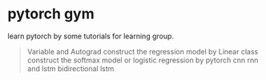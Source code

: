 # pytorch gym
learn pytorch by some tutorials for learning group.

> Variable and Autograd
> construct the regression model by Linear class
> construct the softmax model or logistic regression by pytorch
> cnn
> rnn and lstm
> bidirectional lstm

